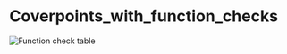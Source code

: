 # Coverpoints_with_function_checks

![Function check table](https://user-images.githubusercontent.com/106655975/212665664-27139885-e4d8-48c7-a743-8399a879b652.png)
